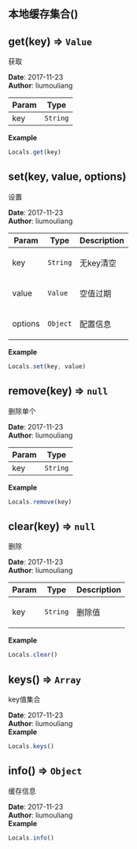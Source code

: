 ## 本地缓存集合()
## get(key) ⇒ <code>Value</code>
<p>获取</p>

**Date**: 2017-11-23  
**Author**: liumouliang  

| Param | Type |
| --- | --- |
| key | <code>String</code> | 

**Example**  
```javascript
Locals.get(key)
```
## set(key, value, options)
<p>设置</p>

**Date**: 2017-11-23  
**Author**: liumouliang  

| Param | Type | Description |
| --- | --- | --- |
| key | <code>String</code> | <p>无key清空</p> |
| value | <code>Value</code> | <p>空值过期</p> |
| options | <code>Object</code> | <p>配置信息</p> |

**Example**  
```javascript
Locals.set(key, value)
```
## remove(key) ⇒ <code>null</code>
<p>删除单个</p>

**Date**: 2017-11-23  
**Author**: liumouliang  

| Param | Type |
| --- | --- |
| key | <code>String</code> | 

**Example**  
```javascript
Locals.remove(key)
```
## clear(key) ⇒ <code>null</code>
<p>删除</p>

**Date**: 2017-11-23  
**Author**: liumouliang  

| Param | Type | Description |
| --- | --- | --- |
| key | <code>String</code> | <p>删除值|默认全部删除</p> |

**Example**  
```javascript
Locals.clear()
```
## keys() ⇒ <code>Array</code>
<p>key值集合</p>

**Date**: 2017-11-23  
**Author**: liumouliang  
**Example**  
```javascript
Locals.keys()
```
## info() ⇒ <code>Object</code>
<p>缓存信息</p>

**Date**: 2017-11-23  
**Author**: liumouliang  
**Example**  
```javascript
Locals.info()
```
